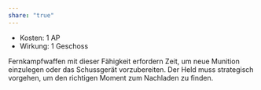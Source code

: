 ```yaml
---
share: "true"
---
```

- Kosten: 1 AP  
- Wirkung: 1 Geschoss  
  
Fernkampfwaffen mit dieser Fähigkeit erfordern Zeit, um neue Munition einzulegen oder das Schussgerät vorzubereiten. Der Held muss strategisch vorgehen, um den richtigen Moment zum Nachladen zu finden.
